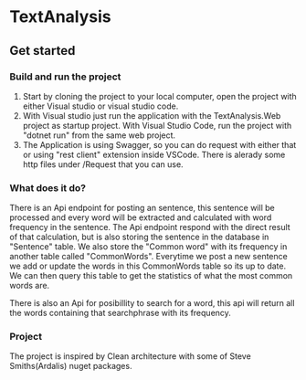 # TextAnalysis

## Get started 

### Build and run the project 
1. Start by cloning the project to your local computer, open the project with either Visual studio or visual studio code. 
2. With Visual studio just run the application with the TextAnalysis.Web project as startup project. With Visual Studio Code, run the project with "dotnet run" from the same web project.
3. The Application is using Swagger, so you can do request with either that or using "rest client" extension inside VSCode. There is alerady some http files under /Request that you can use.

### What does it do?
There is an Api endpoint for posting an sentence, this sentence will be processed and every word will be extracted and calculated with word frequency in the sentence.
The Api endpoint respond with the direct result of that calculation, but is also storing the sentence in the database in "Sentence" table. We also store the "Common word" with its frequency in another table called "CommonWords". Everytime we post a new sentence we add or update the words in this CommonWords table so its up to date. We can then query this table to get the statistics of what the most common words are.

There is also an Api for posibillity to search for a word, this api will return all the words containing that searchphrase with its frequency. 

### Project
The project is inspired by Clean architecture with some of Steve Smiths(Ardalis) nuget packages. 
